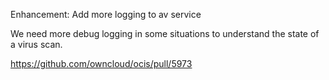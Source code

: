 Enhancement: Add more logging to av service

We need more debug logging in some situations to understand the state of a virus scan.

https://github.com/owncloud/ocis/pull/5973
